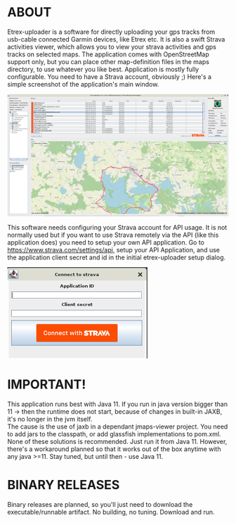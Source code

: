 
ABOUT
=
Etrex-uploader is a software for directly uploading your gps tracks from usb-cable connected Garmin devices, like Etrex etc.
It is also a swift Strava activities viewer, which allows you to view your strava activities and gps tracks on selected maps.
The application comes with OpenStreetMap support only, but you can place other map-definition files in the maps directory, 
to use whatever you like best. Application is mostly fully configurable. You need to have a Strava account, obviously ;)
Here's a simple screenshot of the application's main window. 

![](src/main/resources/etrex-uploader.png)

This software needs configuring your Strava account for API usage. It is not normally used but if you want to use Strava
remotely via the API (like this application does) you need to setup your own API application.
Go to https://www.strava.com/settings/api, setup your API Application,  and use the  application client secret and id in the initial 
etrex-uploader setup dialog.

![](src/main/resources/window2.png)

IMPORTANT!
=
This application runs best with Java 11. 
If you run in java version bigger than 11 -> then the runtime does not start, because of changes in built-in JAXB, it's no longer in the jvm itself.  
The cause is the use of jaxb in a dependant jmaps-viewer project.
You need to add jars to the classpath, or add glassfish implementations to pom.xml. None of these solutions is recommended. Just run it from Java 11.
However, there's a workaround planned so that it works out of the box anytime with any java >=11. Stay tuned, but until then - use Java 11.


BINARY RELEASES
=
Binary releases are planned, so you'll just need to download the executable/runnable artifact. No building, no tuning. Download and run.
